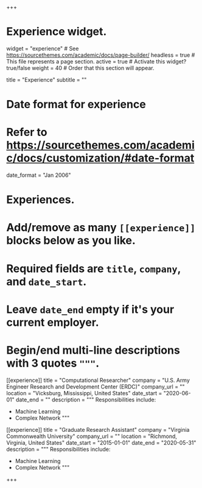 +++
# Experience widget.
widget = "experience"  # See https://sourcethemes.com/academic/docs/page-builder/
headless = true  # This file represents a page section.
active = true  # Activate this widget? true/false
weight = 40  # Order that this section will appear.

title = "Experience"
subtitle = ""

# Date format for experience
#   Refer to https://sourcethemes.com/academic/docs/customization/#date-format
date_format = "Jan 2006"

# Experiences.
#   Add/remove as many `[[experience]]` blocks below as you like.
#   Required fields are `title`, `company`, and `date_start`.
#   Leave `date_end` empty if it's your current employer.
#   Begin/end multi-line descriptions with 3 quotes `"""`.
[[experience]]
  title = "Computational Researcher"
  company = "U.S. Army Engineer Research and Development Center (ERDC)"
  company_url = ""
  location = "Vicksburg, Mississippi, United States"
  date_start = "2020-06-01"
  date_end = ""
  description = """
  Responsibilities include:
  
  * Machine Learning
  * Complex Network
  """

[[experience]]
  title = "Graduate Research Assistant"
  company = "Virginia Commonwealth University"
  company_url = ""
  location = "Richmond, Virginia, United States"
  date_start = "2015-01-01"
  date_end = "2020-05-31"
  description = """
    Responsibilities include:
  * Machine Learning
  * Complex Network
  """

+++
